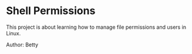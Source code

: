 # Shell Permissions

This project is about learning how to manage file permissions and users in Linux.

Author: Betty
